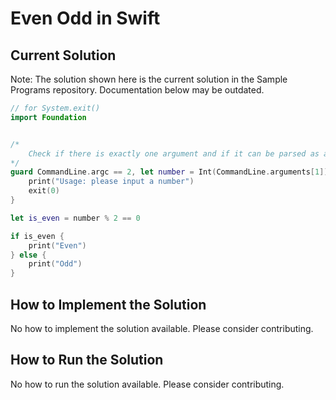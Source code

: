 # Even Odd in Swift

## Current Solution

Note: The solution shown here is the current solution in the Sample Programs repository. Documentation below may be outdated.

```Swift
// for System.exit()
import Foundation


/*
    Check if there is exactly one argument and if it can be parsed as an integer
*/
guard CommandLine.argc == 2, let number = Int(CommandLine.arguments[1]) else {
    print("Usage: please input a number")
    exit(0)
}

let is_even = number % 2 == 0

if is_even {
    print("Even")
} else {
    print("Odd")
}
```

## How to Implement the Solution

No how to implement the solution available. Please consider contributing.

## How to Run the Solution

No how to run the solution available. Please consider contributing.